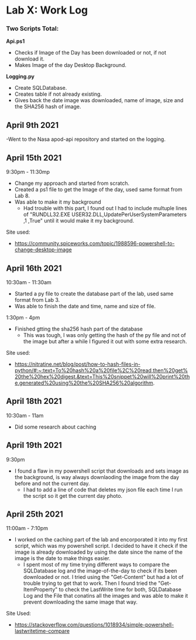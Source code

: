 # Lab X: Work Log
### Two Scripts Total: 
**Api.ps1**
- Checks if Image of the Day has been downloaded or not, if not download it.
- Makes Image of the day Desktop Background.

**Logging.py**
- Create SQLDatabase.
- Creates table if not already existing.
- Gives back the date image was downloaded, name of image, size and the SHA256 hash of image.

## April 9th 2021
-Went to the Nasa apod-api repository and started on the logging. 

## April 15th 2021
9:30pm - 11:30mp 
- Change my approach and started from scratch.
- Created a ps1 file to get the Image of the day, used same format from Lab 8. 
- Was able to make it my background
  - Had trouble with this part, I found out I had to include multuple lines of "RUNDLL32.EXE USER32.DLL,UpdatePerUserSystemParameters ,1 ,True" until it would make it my background.
 
 Site used:
 - https://community.spiceworks.com/topic/1988596-powershell-to-change-desktop-image

## April 16th 2021  
10:30am - 11:30am
- Started a py file to create the database part of the lab, used same format from Lab 3.
- Was able to finish the date and time, name and size of file.

1:30pm - 4pm
- Finished gtting the sha256 hash part of the database
  - This was tough, I was only getting the hash of the py file and not of the image but after a while I figured it out with some extra research. 
  
Site used:  
- https://nitratine.net/blog/post/how-to-hash-files-in-python/#:~:text=To%20hash%20a%20file%2C%20read,then%20get%20the%20hex%20digest.&text=This%20snippet%20will%20print%20the,generated%20using%20the%20SHA256%20algorithm.

## April 18th 2021
10:30am - 11am
- Did some research about caching

## April 19th 2021
9:30pm
- I found a flaw in my powershell script that downloads and sets image as the background, is way always downlaoding the image from the day before and not the current day.
  - I had to add a line of code that deletes my json file each time I run the script so it get the current day photo. 

## April 25th 2021
11:00am - 7:10pm
- I worked on the caching part of the lab and encorporated it into my first script, which was my powershell script. I decided to have it check if the image is already downloaded by using the date since the name of the image is the date to make things easier. 
  - I spent most of my time trying different ways to compare the SQLDatabase log and the image-of-the-day to check if its been downloaded or not. I tried using the "Get-Content" but had a lot of trouble trying to get that to work. Then I found tried the "Get-ItemProperty" to check the LastWrite time for both, SQLDatabase Log and the File that conatins all the images and was able to make it prevent downloading the same image that way. 

Site Used:
 - https://stackoverflow.com/questions/1018934/simple-powershell-lastwritetime-compare
